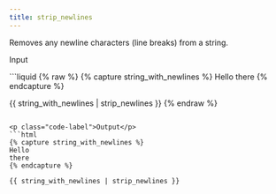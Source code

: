 ```yaml
---
title: strip_newlines
---
```


Removes any newline characters (line breaks) from a string.

<p class="code-label">Input</p>
```liquid
{% raw %}
{% capture string_with_newlines %}
Hello
there
{% endcapture %}

{{ string_with_newlines | strip_newlines }}
{% endraw %}
```

<p class="code-label">Output</p>
```html
{% capture string_with_newlines %}
Hello
there
{% endcapture %}

{{ string_with_newlines | strip_newlines }}
```

